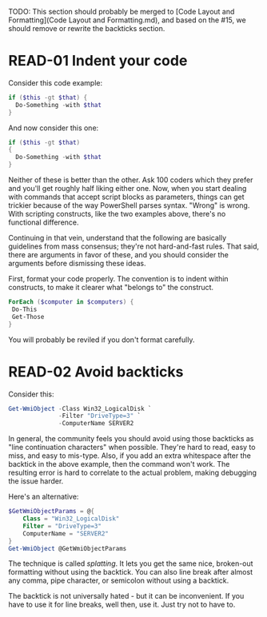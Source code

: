TODO: This section should probably be merged to [Code Layout and Formatting](Code Layout and Formatting.md), and based on the #15, we should remove or rewrite the backticks section.

# READ-01 Indent your code

Consider this code example:

```PowerShell
if ($this -gt $that) {
  Do-Something -with $that
}
```

And now consider this one:

```PowerShell
if ($this -gt $that)
{
  Do-Something -with $that
}
```

Neither of these is better than the other. Ask 100 coders which they prefer and you'll get roughly half liking either one. Now, when you start dealing with commands that accept script blocks as parameters, things can get trickier because of the way PowerShell parses syntax. "Wrong" is wrong. With scripting constructs, like the two examples above, there's no functional difference.

Continuing in that vein, understand that the following are basically guidelines from mass consensus; they're not hard-and-fast rules. That said, there are arguments in favor of these, and you should consider the arguments before dismissing these ideas.

First, format your code properly. The convention is to indent within constructs, to make it clearer what "belongs to" the construct.

```PowerShell
ForEach ($computer in $computers) {
 Do-This
 Get-Those
}
```

You will probably be reviled if you don't format carefully.


# READ-02 Avoid backticks

Consider this:

```PowerShell
Get-WmiObject -Class Win32_LogicalDisk `
              -Filter "DriveType=3" `
              -ComputerName SERVER2
```

In general, the community feels you should avoid using those backticks as "line continuation characters" when possible. They're hard to read, easy to miss, and easy to mis-type. Also, if you add an extra whitespace after the backtick in the above example, then the command won't work. The resulting error is hard to correlate to the actual problem, making debugging the issue harder.

Here's an alternative:

```PowerShell
$GetWmiObjectParams = @{
    Class = "Win32_LogicalDisk"
    Filter = "DriveType=3"
    ComputerName = "SERVER2"
}
Get-WmiObject @GetWmiObjectParams
```

The technique is called _splatting_. It lets you get the same nice, broken-out formatting without using the backtick. You can also line break after almost any comma, pipe character, or semicolon without using a backtick.

The backtick is not universally hated - but it can be inconvenient. If you have to use it for line breaks, well then, use it. Just try not to have to.
